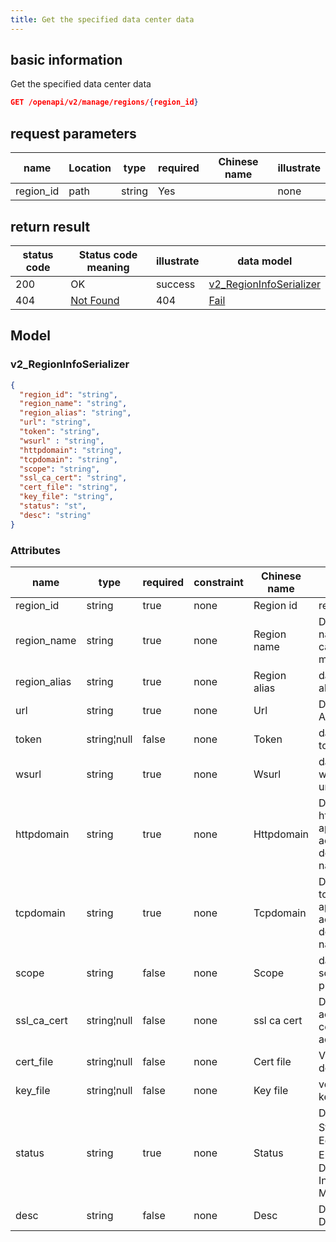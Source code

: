 ```yaml
---
title: Get the specified data center data
---
```


## basic information

Get the specified data center data

```json title="请求路径"
GET /openapi/v2/manage/regions/{region_id}
```

## request parameters

| name      | Location | type   | required | Chinese name | illustrate |
| --------- | -------- | ------ | -------- | ------------ | ---------- |
| region_id | path     | string | Yes      |              | none       |


## return result

| status code | Status code meaning                                            | illustrate | data model                                          |
| ----------- | -------------------------------------------------------------- | ---------- | --------------------------------------------------- |
| 200         | OK                                                             | success    | [v2_RegionInfoSerializer](#v2_regioninfoserializer) |
| 404         | [Not Found](https://tools.ietf.org/html/rfc7231#section-6.5.4) | 404        | [Fail](#schemafail)                                 |

## Model

### v2_RegionInfoSerializer

```json
{
  "region_id": "string",
  "region_name": "string",
  "region_alias": "string",
  "url": "string",
  "token": "string",
  "wsurl" : "string",
  "httpdomain": "string",
  "tcpdomain": "string",
  "scope": "string",
  "ssl_ca_cert": "string",
  "cert_file": "string",
  "key_file": "string",
  "status": "st",
  "desc": "string"
}

```

### Attributes

| name          | type        | required | constraint | Chinese name | illustrate                                                           |
| ------------- | ----------- | -------- | ---------- | ------------ | -------------------------------------------------------------------- |
| region_id     | string      | true     | none       | Region id    | region id                                                            |
| region_name   | string      | true     | none       | Region name  | Data center name, cannot be modified                                 |
| region_alias  | string      | true     | none       | Region alias | data center alias                                                    |
| url           | string      | true     | none       | Url          | Datacenter API url                                                   |
| token         | string¦null | false    | none       | Token        | data center token                                                    |
| wsurl         | string      | true     | none       | Wsurl        | datacenter websocket url                                             |
| httpdomain    | string      | true     | none       | Httpdomain   | Data center http application access root domain name                 |
| tcpdomain     | string      | true     | none       | Tcpdomain    | Data center tcp application access root domain name                  |
| scope         | string      | false    | none       | Scope        | data center scope private|public                                     |
| ssl_ca_cert | string¦null | false    | none       | ssl ca cert  | Data center access ca certificate address                            |
| cert_file     | string¦null | false    | none       | Cert file    | Verify documents                                                     |
| key_file      | string¦null | false    | none       | Key file     | verification key                                                     |
| status        | string      | true     | none       | Status       | Data Center Status 0：Editing 1: Enabled 2：Disabled 3: In Maintenance |
| desc          | string      | false    | none       | Desc         | Data Center Description                                              |